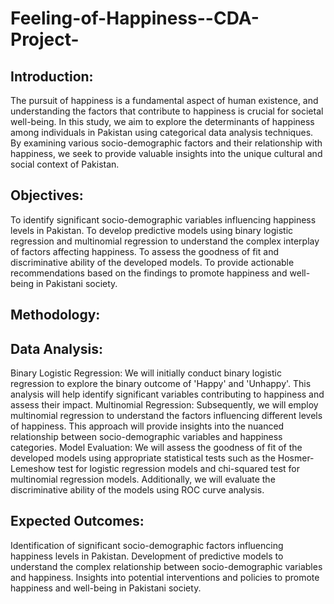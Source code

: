 # Feeling-of-Happiness--CDA-Project-
## Introduction:
The pursuit of happiness is a fundamental aspect of human existence, and understanding the factors that contribute to happiness is crucial for societal well-being. In this study, we aim to explore the determinants of happiness among individuals in Pakistan using categorical data analysis techniques. By examining various socio-demographic factors and their relationship with happiness, we seek to provide valuable insights into the unique cultural and social context of Pakistan.

## Objectives:

To identify significant socio-demographic variables influencing happiness levels in Pakistan.
To develop predictive models using binary logistic regression and multinomial regression to understand the complex interplay of factors affecting happiness.
To assess the goodness of fit and discriminative ability of the developed models.
To provide actionable recommendations based on the findings to promote happiness and well-being in Pakistani society.

## Methodology:

## Data Analysis:

Binary Logistic Regression: We will initially conduct binary logistic regression to explore the binary outcome of 'Happy' and 'Unhappy'. This analysis will help identify significant variables contributing to happiness and assess their impact.
Multinomial Regression: Subsequently, we will employ multinomial regression to understand the factors influencing different levels of happiness. This approach will provide insights into the nuanced relationship between socio-demographic variables and happiness categories.
Model Evaluation: We will assess the goodness of fit of the developed models using appropriate statistical tests such as the Hosmer-Lemeshow test for logistic regression models and chi-squared test for multinomial regression models. Additionally, we will evaluate the discriminative ability of the models using ROC curve analysis.

## Expected Outcomes:

Identification of significant socio-demographic factors influencing happiness levels in Pakistan.
Development of predictive models to understand the complex relationship between socio-demographic variables and happiness.
Insights into potential interventions and policies to promote happiness and well-being in Pakistani society.

